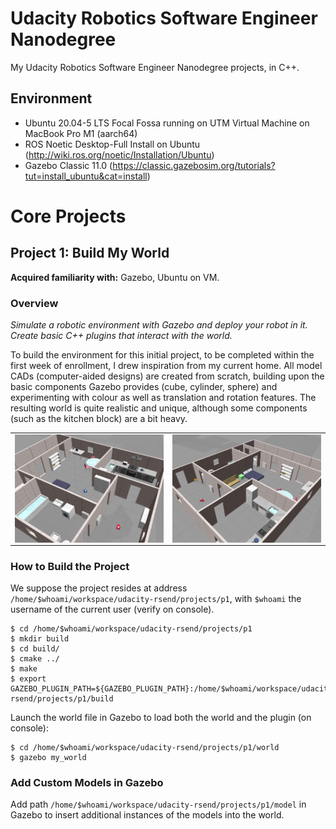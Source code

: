 # Udacity Robotics Software Engineer Nanodegree

My Udacity Robotics Software Engineer Nanodegree projects, in C++.

## Environment
* Ubuntu 20.04-5 LTS Focal Fossa running on UTM Virtual Machine on MacBook Pro M1 (aarch64)
* ROS Noetic Desktop-Full Install on Ubuntu (http://wiki.ros.org/noetic/Installation/Ubuntu)
* Gazebo Classic 11.0 (https://classic.gazebosim.org/tutorials?tut=install_ubuntu&cat=install)

# Core Projects

## Project 1: Build My World

__Acquired familiarity with:__ Gazebo, Ubuntu on VM.

### Overview
_Simulate a robotic environment with Gazebo and deploy your robot in it. Create basic C++ plugins that interact with the world._

To build the environment for this initial project, to be completed within the first week of enrollment, I drew inspiration from my current home. All model CADs (computer-aided designs) are created from scratch, building upon the basic components Gazebo provides (cube, cylinder, sphere) and experimenting with colour as well as translation and rotation features. The resulting world is quite realistic and unique, although some components (such as the kitchen block) are a bit heavy.

<table>
  <tr>
    <td align="center"><img align="center" src="./projects/p1/img/img0.png"/></td>
    <td align="center"><img align="center" src="./projects/p1/img/img1.png"/></td>
  </tr>
</table>

### How to Build the Project
We suppose the project resides at address `/home/$whoami/workspace/udacity-rsend/projects/p1`, with `$whoami` the username of the current user (verify on console).

```console
$ cd /home/$whoami/workspace/udacity-rsend/projects/p1
$ mkdir build
$ cd build/
$ cmake ../
$ make
$ export GAZEBO_PLUGIN_PATH=${GAZEBO_PLUGIN_PATH}:/home/$whoami/workspace/udacity-rsend/projects/p1/build
```

Launch the world file in Gazebo to load both the world and the plugin (on console):
```console
$ cd /home/$whoami/workspace/udacity-rsend/projects/p1/world
$ gazebo my_world
```

### Add Custom Models in Gazebo

Add path `/home/$whoami/workspace/udacity-rsend/projects/p1/model` in Gazebo to insert additional instances of the models into the world.